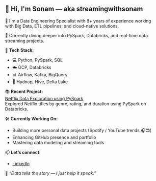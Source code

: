 <h2>👋 Hi, I'm Sonam — aka streamingwithsonam</h2>

💼 I'm a Data Engineering Specialist with 8+ years of experience working with Big Data, ETL pipelines, and cloud-native solutions.

🚀 Currently diving deeper into PySpark, Databricks, and real-time data streaming projects.

🎯 **Tech Stack:**
- 💻 Python, PySpark, SQL
- ☁️ GCP, Databricks
- 📊 Airflow, Kafka, BigQuery
- 🧱 Hadoop, Hive, Delta Lake

📚 **Recent Project:**  
[Netflix Data Exploration using PySpark](https://github.com/streamingwithsonam/netflix-pyspark-project)  
Explored Netflix titles by genre, rating, and duration using PySpark on Databricks.

🛠️ **Currently Working On:**  
- Building more personal data projects (Spotify / YouTube trends 🎧📺)  
- Enhancing GitHub presence and portfolio  
- Mastering data modeling and streaming tools

📫 **Let’s connect:**  
- [LinkedIn](https://www.linkedin.com/in/sonam-mahankudo-080b4117b/)  

🌟 *“Data tells the story — I just help it speak.”*
